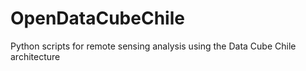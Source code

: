 # OpenDataCubeChile
Python scripts for remote sensing analysis using the Data Cube Chile architecture
